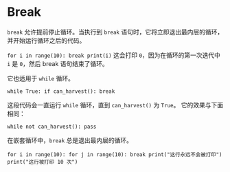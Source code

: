 # Break
`break` 允许提前停止循环。当执行到 `break` 语句时，它将立即退出最内层的循环，并开始运行循环之后的代码。

`for i in range(10):
	break
print(i)`
这会打印 `0`，因为在循环的第一次迭代中 `i` 是 `0`，然后 break 语句结束了循环。

它也适用于 `while` 循环。

`while True:
	if can_harvest():
		break`

这段代码会一直运行 `while` 循环，直到 `can_harvest()` 为 `True`。
它的效果与下面相同：

`while not can_harvest():
	pass`

在嵌套循环中，`break` 总是退出最内层的循环。

`for i in range(10):
	for j in range(10):
		break
		print("这行永远不会被打印")
	print("这行被打印 10 次")`